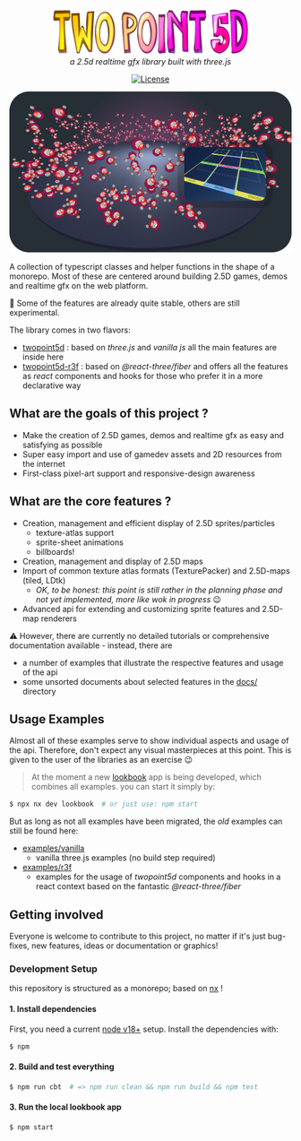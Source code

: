 <p align="center">
  <img width="350" src="docs/images/twopoint5d-700x168.png">
  <br>
  <em>a 2.5d realtime gfx library built with three.js</em>
</p>

<div align="center">

[![License](https://img.shields.io/badge/License-Apache_2.0-yellowgreen.svg)](https://opensource.org/licenses/Apache-2.0)

</div>

![twopoint5d cover](cover.png)

A collection of typescript classes and helper functions in the shape of a monorepo. Most of these are centered around building 2.5D games, demos and realtime gfx on the web platform.

:rocket: Some of the features are already quite stable, others are still experimental.

The library comes in two flavors:
- [twopoint5d](packages/twopoint5d) : based on _three.js_ and _vanilla js_ all the main features are inside here
- [twopoint5d-r3f](packages/twopoint5d-r3f) : based on _@react-three/fiber_ and offers all the features as _react_ components and hooks for those who prefer it in a more declarative way

## What are the goals of this project ?

- Make the creation of 2.5D games, demos and realtime gfx as easy and satisfying as possible
- Super easy import and use of gamedev assets and 2D resources from the internet
- First-class pixel-art support and responsive-design awareness

## What are the core features ?

- Creation, management and efficient display of 2.5D sprites/particles
  - texture-atlas support
  - sprite-sheet animations
  - billboards!
- Creation, management and display of 2.5D maps
- Import of common texture atlas formats (TexturePacker) and 2.5D-maps (tiled, LDtk)
  - _OK, to be honest: this point is still rather in the planning phase and not yet implemented, more like wok in progress_ :wink:
- Advanced api for extending and customizing sprite features and 2.5D-map renderers

:warning: However, there are currently no detailed tutorials or comprehensive documentation available - instead, there are
- a number of examples that illustrate the respective features and usage of the api
- some unsorted documents about selected features in the [docs/](docs/) directory

## Usage Examples

Almost all of these examples serve to show individual aspects and usage of the api. Therefore, don't expect any visual masterpieces at this point. This is given to the user of the libraries as an exercise :wink:

> At the moment a new [lookbook](./apps/lookbook/) app is being developed, which combines all examples. you can start it simply by:

```sh
$ npx nx dev lookbook  # or just use: npm start
```

But as long as not all examples have been migrated, the _old_ examples can still be found here:

- [examples/vanilla](./examples/vanilla/)
  - vanilla three.js examples (no build step required)
- [examples/r3f](./examples/r3f/)
  - examples for the usage of _twopoint5d_ components and hooks in a react context based on the fantastic _@react-three/fiber_

## Getting involved

Everyone is welcome to contribute to this project, no matter if it's just bug-fixes, new features, ideas or documentation or graphics!

### Development Setup

this repository is structured as a monorepo; based on [nx](https://nx.dev/) !

#### 1. Install dependencies

First, you need a current [node v18+](https://nodejs.org/) setup.
Install the dependencies with:

```sh
$ npm
```

#### 2. Build and test everything

```sh
$ npm run cbt  # => npm run clean && npm run build && npm test
```

#### 3. Run the local lookbook app

```sh
$ npm start
```
